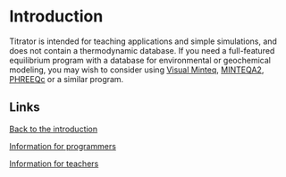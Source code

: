 # Introduction #

Titrator is intended for teaching applications and simple simulations, and does not contain a thermodynamic database.  If you need a full-featured equilibrium program with a database for environmental or geochemical modeling, you may wish to consider using [Visual Minteq](http://www.lwr.kth.se/English/OurSoftware/vminteq/), [MINTEQA2](http://www.epa.gov/ceampubl/mmedia/minteq/), [PHREEQc](http://wwwbrr.cr.usgs.gov/projects/GWC_coupled/phreeqc/) or a similar program.



## Links ##

[Back to the introduction](IntroToTitrator.md)

[Information for programmers](ProgrammerGuide.md)

[Information for teachers](TeacherGuide.md)